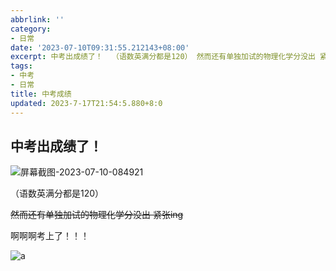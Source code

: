 ```yaml
---
abbrlink: ''
category:
- 日常
date: '2023-07-10T09:31:55.212143+08:00'
excerpt: 中考出成绩了！  （语数英满分都是120） 然而还有单独加试的物理化学分没出 紧张ing 啊啊啊考上了！！！  ...
tags:
- 中考
- 日常
title: 中考成绩
updated: 2023-7-17T21:54:5.880+8:0
---
```

## 中考出成绩了！

![屏幕截图-2023-07-10-084921](https://cdn.histcat.top/rawimg/屏幕截图-2023-07-10-084921.4qzlbn4lzma0.png)

（语数英满分都是120）

~~然而还有单独加试的物理化学分没出 紧张ing~~

啊啊啊考上了！！！

![a](https://cdn.histcat.top/rawimg/a.cil5xp5pegg.jpg)

